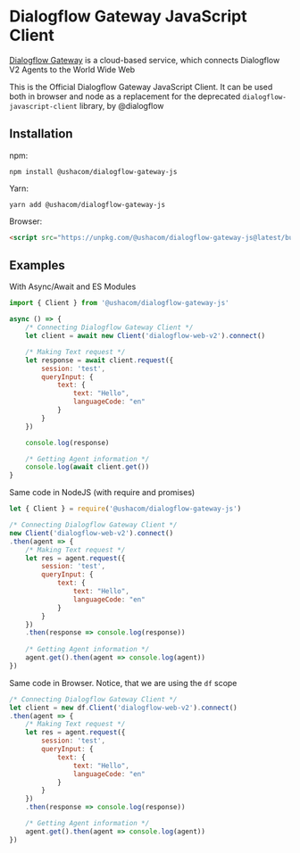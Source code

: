 # Dialogflow Gateway JavaScript Client

[Dialogflow Gateway](https://dialogflow.cloud.ushakov.co) is a cloud-based service, which connects Dialogflow V2 Agents to the World Wide Web

This is the Official Dialogflow Gateway JavaScript Client.
It can be used both in browser and node as a replacement for the deprecated `dialogflow-javascript-client` library, by @dialogflow

## Installation

npm:

`npm install @ushacom/dialogflow-gateway-js`

Yarn:

`yarn add @ushacom/dialogflow-gateway-js`

Browser:

```html
<script src="https://unpkg.com/@ushacom/dialogflow-gateway-js@latest/build/bundle.js"></script>
```

## Examples

With Async/Await and ES Modules

```js
import { Client } from '@ushacom/dialogflow-gateway-js'

async () => {
    /* Connecting Dialogflow Gateway Client */
    let client = await new Client('dialogflow-web-v2').connect()

    /* Making Text request */
    let response = await client.request({
        session: 'test',
        queryInput: {
            text: {
                text: "Hello",
                languageCode: "en"
            }
        }
    })

    console.log(response)

    /* Getting Agent information */
    console.log(await client.get())
}
```

Same code in NodeJS (with require and promises)

```js
let { Client } = require('@ushacom/dialogflow-gateway-js')

/* Connecting Dialogflow Gateway Client */
new Client('dialogflow-web-v2').connect()
.then(agent => {
    /* Making Text request */
    let res = agent.request({
        session: 'test',
        queryInput: {
            text: {
                text: "Hello",
                languageCode: "en"
            }
        }
    })
    .then(response => console.log(response))
    
    /* Getting Agent information */
    agent.get().then(agent => console.log(agent))
})
```

Same code in Browser. Notice, that we are using the `df` scope

```js
/* Connecting Dialogflow Gateway Client */
let client = new df.Client('dialogflow-web-v2').connect()
.then(agent => {
    /* Making Text request */
    let res = agent.request({
        session: 'test',
        queryInput: {
            text: {
                text: "Hello",
                languageCode: "en"
            }
        }
    })
    .then(response => console.log(response))

    /* Getting Agent information */
    agent.get().then(agent => console.log(agent))
})
```
